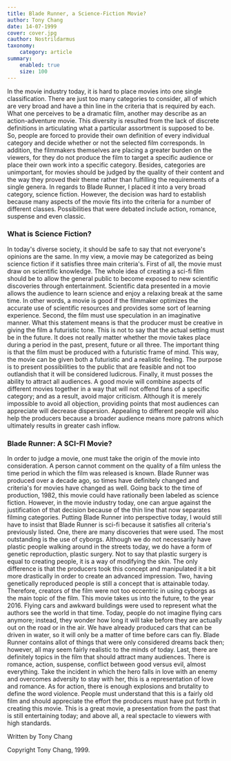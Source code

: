 ```yaml
---
title: Blade Runner, a Science-Fiction Movie?
author: Tony Chang
date: 14-07-1999
cover: cover.jpg
cauthor: Nostrildarmus 
taxonomy:
	category: article
summary:
	enabled: true
	size: 100
---
```


In the movie industry today, it is hard to place movies into one single classification. There are just too many categories to consider, all of which are very broad and have a thin line in the criteria that is required by each. What one perceives to be a dramatic film, another may describe as an action-adventure movie. This diversity is resulted from the lack of discrete definitions in articulating what a particular assortment is supposed to be. So, people are forced to provide their own definition of every individual category and decide whether or not the selected film corresponds. In addition, the filmmakers themselves are placing a greater burden on the viewers, for they do not produce the film to target a specific audience or place their own work into a specific category. Besides, categories are unimportant, for movies should be judged by the quality of their content and the way they proved their theme rather than fulfilling the requirements of a single genera. In regards to Blade Runner, I placed it into a very broad category, science fiction. However, the decision was hard to establish because many aspects of the movie fits into the criteria for a number of different classes. Possibilities that were debated include action, romance, suspense and even classic.

### What is Science Fiction?

In today's diverse society, it should be safe to say that not everyone's opinions are the same. In my view, a movie may be categorized as being science fiction if it satisfies three main criteria's. First of all, the movie must draw on scientific knowledge. The whole idea of creating a sci-fi film should be to allow the general public to become exposed to new scientific discoveries through entertainment. Scientific data presented in a movie allows the audience to learn science and enjoy a relaxing break at the same time. In other words, a movie is good if the filmmaker optimizes the accurate use of scientific resources and provides some sort of learning experience. Second, the film must use speculation in an imaginative manner. What this statement means is that the producer must be creative in giving the film a futuristic tone. This is not to say that the actual setting must be in the future. It does not really matter whether the movie takes place during a period in the past, present, future or all three. The important thing is that the film must be produced with a futuristic frame of mind. This way, the movie can be given both a futuristic and a realistic feeling. The purpose is to present possibilities to the public that are feasible and not too outlandish that it will be considered ludicrous. Finally, it must posses the ability to attract all audiences. A good movie will combine aspects of different movies together in a way that will not offend fans of a specific category; and as a result, avoid major criticism. Although it is merely impossible to avoid all objection, providing points that most audiences can appreciate will decrease dispersion. Appealing to different people will also help the producers because a broader audience means more patrons which ultimately results in greater cash inflow.

### Blade Runner: A SCI-FI Movie?

In order to judge a movie, one must take the origin of the movie into consideration. A person cannot comment on the quality of a film unless the time period in which the film was released is known. Blade Runner was produced over a decade ago, so times have definitely changed and criteria's for movies have changed as well. Going back to the time of production, 1982, this movie could have rationally been labeled as science fiction. However, in the movie industry today, one can argue against the justification of that decision because of the thin line that now separates filming categories. Putting Blade Runner into perspective today, I would still have to insist that Blade Runner is sci-fi because it satisfies all criteria's previously listed. One, there are many discoveries that were used. The most outstanding is the use of cyborgs. Although we do not necessarily have plastic people walking around in the streets today, we do have a form of genetic reproduction, plastic surgery. Not to say that plastic surgery is equal to creating people, it is a way of modifying the skin. The only difference is that the producers took this concept and manipulated it a bit more drastically in order to create an advanced impression. Two, having genetically reproduced people is still a concept that is attainable today. Therefore, creators of the film were not too eccentric in using cyborgs as the main topic of the film. This movie takes us into the future, to the year 2016. Flying cars and awkward buildings were used to represent what the authors see the world in that time. Today, people do not imagine flying cars anymore; instead, they wonder how long it will take before they are actually out on the road or in the air. We have already produced cars that can be driven in water, so it will only be a matter of time before cars can fly. Blade Runner contains allot of things that were only considered dreams back then; however, all may seem fairly realistic to the minds of today. Last, there are definitely topics in the film that should attract many audiences. There is romance, action, suspense, conflict between good versus evil, almost everything. Take the incident in which the hero falls in love with an enemy and overcomes adversity to stay with her, this is a representation of love and romance. As for action, there is enough explosions and brutality to define the word violence. People must understand that this is a fairly old film and should appreciate the effort the producers must have put forth in creating this movie. This is a great movie, a presentation from the past that is still entertaining today; and above all, a real spectacle to viewers with high standards.

Written by
Tony Chang

Copyright Tony Chang, 1999. 
